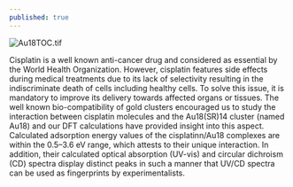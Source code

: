 ```yaml
---
published: true
---
```

![Au18TOC.tif]({{site.baseurl}}/_posts/2019-04-05-Interaction-between-cisplatin-and-the-Au<sub>18</sub>(SR)<sub>14</Au18TOC.tif)

Cisplatin is a well known anti-cancer drug and considered as essential by the World Health Organization. However, cisplatin features side effects during medical treatments due to its lack of selectivity resulting in the indiscriminate death of cells including healthy cells. To solve this issue, it is mandatory to improve its delivery towards affected organs or tissues. The well known bio-compatibility of gold clusters encouraged us to study the interaction between cisplatin molecules and the Au18(SR)14 cluster (named Au18) and our DFT calculations have provided insight into this aspect. Calculated adsorption energy values of the cisplatinn/Au18 complexes are within the 0.5–3.6 eV range, which attests to their unique interaction. In addition, their calculated optical absorption (UV-vis) and circular dichroism (CD) spectra display distinct peaks in such a manner that UV/CD spectra can be used as fingerprints by experimentalists.